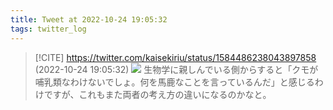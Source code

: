```yaml
---
title: Tweet at 2022-10-24 19:05:32
tags: twitter_log
---
```


> [!CITE] https://twitter.com/kaisekiriu/status/1584486238043897858 (2022-10-24 19:05:32)
> ![](https://twitter.com/kaisekiriu/status/1584486238043897858)
> 生物学に親しんでいる側からすると「クモが哺乳類なわけないでしょ。何を馬鹿なことを言っているんだ」と感じるわけですが、これもまた両者の考え方の違いになるのかなと。
